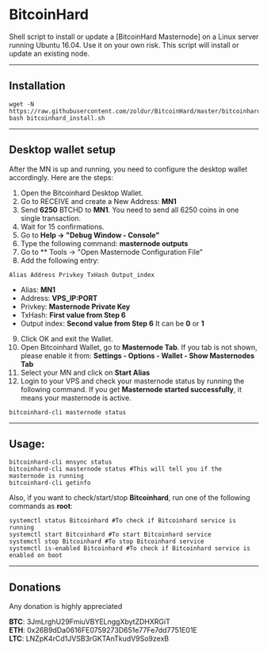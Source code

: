 # BitcoinHard
Shell script to install or update a [BitcoinHard Masternode] on a Linux server running Ubuntu 16.04. Use it on your own risk.
This script will install or update an existing node.
***

## Installation
```
wget -N https://raw.githubusercontent.com/zoldur/BitcoinHard/master/bitcoinhard_install.sh
bash bitcoinhard_install.sh
```
***

## Desktop wallet setup

After the MN is up and running, you need to configure the desktop wallet accordingly. Here are the steps:
1. Open the Bitcoinhard Desktop Wallet.
2. Go to RECEIVE and create a New Address: **MN1**
3. Send **6250** BTCHD to **MN1**. You need to send all 6250 coins in one single transaction.
4. Wait for 15 confirmations.
5. Go to **Help -> "Debug Window - Console"**
6. Type the following command: **masternode outputs**
7. Go to  ** Tools -> "Open Masternode Configuration File"
8. Add the following entry:
```
Alias Address Privkey TxHash Output_index
```
* Alias: **MN1**
* Address: **VPS_IP:PORT**
* Privkey: **Masternode Private Key**
* TxHash: **First value from Step 6**
* Output index:  **Second value from Step 6** It can be **0** or **1**
9. Click OK and exit the Wallet.
10. Open Bitcoinhard Wallet, go to **Masternode Tab**. If you tab is not shown, please enable it from: **Settings - Options - Wallet - Show Masternodes Tab**
11. Select your MN and click on **Start Alias**
12. Login to your VPS and check your masternode status by running the following command. If you get **Masternode started successfully**, it means your masternode is active.
```
bitcoinhard-cli masternode status
```
***

## Usage:
```
bitcoinhard-cli mnsync status
bitcoinhard-cli masternode status #This will tell you if the masternode is running
bitcoinhard-cli getinfo
```
Also, if you want to check/start/stop **Bitcoinhard**, run one of the following commands as **root**:

```
systemctl status Bitcoinhard #To check if Bitcoinhard service is running
systemctl start Bitcoinhard #To start Bitcoinhard service
systemctl stop Bitcoinhard #To stop Bitcoinhard service
systemctl is-enabled Bitcoinhard #To check if Bitcoinhard service is enabled on boot
```
***


## Donations

Any donation is highly appreciated

**BTC**: 3JmLrghU29FmiuVBYELnggXbytZDHXRGiT  
**ETH**: 0x26B9dDa0616FE0759273D651e77Fe7dd7751E01E  
**LTC**: LNZpK4rCd1JVSB3rGKTAnTkudV9So9zexB
